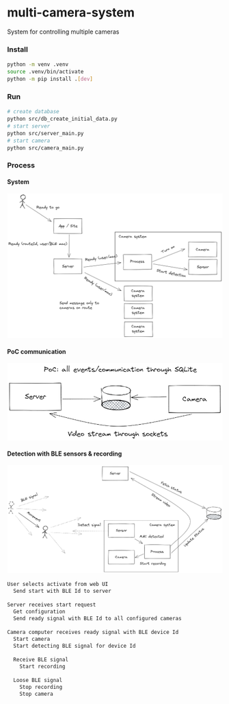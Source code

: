 # multi-camera-system

System for controlling multiple cameras

### Install

```sh
python -m venv .venv
source .venv/bin/activate
python -m pip install .[dev]
```

### Run

```sh
# create database
python src/db_create_initial_data.py
# start server
python src/server_main.py
# start camera
python src/camera_main.py
```

### Process

#### System
![System](docs/system.excalidraw.png)

#### PoC communication
![System](docs/poc_communication.excalidraw.png)

#### Detection with BLE sensors & recording
![Detection](docs/detection.excalidraw.png)


```
User selects activate from web UI
  Send start with BLE Id to server

Server receives start request
  Get configuration
  Send ready signal with BLE Id to all configured cameras

Camera computer receives ready signal with BLE device Id
  Start camera
  Start detecting BLE signal for device Id

  Receive BLE signal
    Start recording

  Loose BLE signal
    Stop recording
    Stop camera
```
